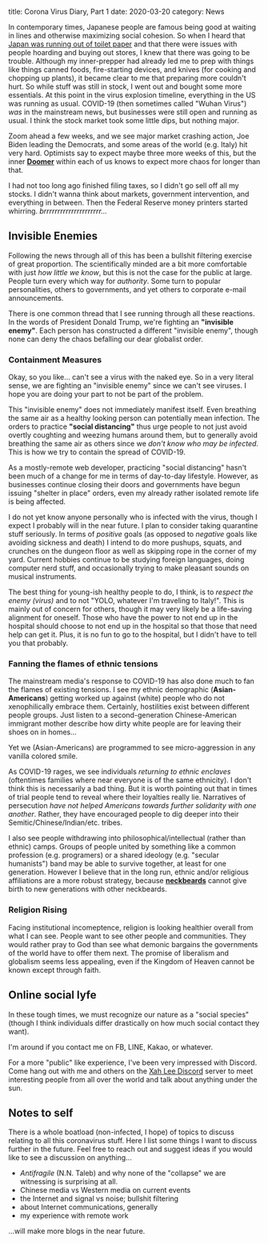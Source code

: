 title: Corona Virus Diary, Part 1
date: 2020-03-20
category: News

In contemporary times, Japanese people are famous being good at
waiting in lines and otherwise maximizing social cohesion. So when I
heard that [Japan was running out of toilet
paper](https://twitter.com/5huKA_11/status/1237687423687155713) and
that there were issues with people hoarding and buying out stores, I
knew that there was going to be trouble. Although my inner-prepper had
already led me to prep with things like things canned foods,
fire-starting devices, and knives (for cooking and chopping up
plants), it became clear to me that preparing more couldn't hurt. So
while stuff was still in stock, I went out and bought some more
essentials. At this point in the virus explosion timeline, everything
in the US was running as usual. COVID-19 (then sometimes called "Wuhan
Virus") *was* in the mainstream news, but businesses were still open
and running as usual. I think the stock market took some little dips,
but nothing major.

Zoom ahead a few weeks, and we see major market crashing action, Joe
Biden leading the Democrats, and some areas of the world (e.g. Italy)
hit very hard. Optimists say to expect maybe three more weeks of this,
but the inner [**Doomer**](https://knowyourmeme.com/memes/doomer)
within each of us knows to expect more chaos for longer than that.

I had not too long ago finished filing taxes, so I didn't go sell off
all my stocks. I didn't wanna think about markets, government
intervention, and everything in between. Then the Federal Reserve
money printers started whirring. *brrrrrrrrrrrrrrrrrrrrr...*


Invisible Enemies 
-----------------

Following the news through all of this has been a bullshit filtering
exercise of great proportion. The scientifically minded are a bit more
comfortable with just *how little we know*, but this is not the case
for the public at large. People turn every which way for
*authority*. Some turn to popular personalities, others to
governments, and yet others to corporate e-mail announcements.

There is one common thread that I see running through all these
reactions.  In the words of President Donald Trump, we're fighting an
**"invisible enemy"**. Each person has constructed a different "invisible
enemy", though none can deny the chaos befalling our dear globalist
order.

### Containment Measures

Okay, so you like... can't see a virus with the naked eye. So in a
very literal sense, we are fighting an "invisible enemy" since we
can't see viruses. I hope you are doing your part to not be part of
the problem.

This "invisible enemy" does not immediately manifest itself. Even
breathing the same air as a healthy looking person can potentially
mean infection. The orders to practice **"social distancing"** thus
urge people to not just avoid overtly coughting and weezing humans
around them, but to generally avoid breathing the same air as others
since we *don't know who may be infected*. This is how we try to
contain the spread of COVID-19.

As a mostly-remote web developer, practicing "social distancing"
hasn't been much of a change for me in terms of day-to-day
lifestyle. However, as businesses continue closing their doors and
governments have begun issuing "shelter in place" orders, even my
already rather isolated remote life is being affected.

I do not yet know anyone personally who is infected with the virus,
though I expect I probably will in the near future. I plan to consider
taking quarantine stuff seriously. In terms of *positive* goals (as
opposed to *negative* goals like avoiding sickness and death) I intend
to do more pushups, squats, and crunches on the dungeon floor as well
as skipping rope in the corner of my yard. Current hobbies continue to
be studying foreign languages, doing computer nerd stuff, and
occasionally trying to make pleasant sounds on musical instruments.

The best thing for young-ish healthy people to do, I think, is to
*respect the enemy (virus)* and to not "YOLO, whatever I'm traveling
to Italy!". This is mainly out of concern for others, though it may
very likely be a life-saving alignment for oneself. Those who have the
power to not end up in the hospital should choose to not end up in the
hospital so that those that need help can get it. Plus, it is no fun
to go to the hospital, but I didn't have to tell you that probably.

### Fanning the flames of ethnic tensions

The mainstream media's response to COVID-19 has also done much to fan
the flames of existing tensions. I see my ethnic demographic
(**Asian-Americans**) getting worked up against (white) people who do
not xenophilically embrace them. Certainly, hostilities exist between
different people groups. Just listen to a second-generation
Chinese-American immigrant mother describe how dirty white people are
for leaving their shoes on in homes...

Yet we (Asian-Americans) are programmed to see micro-aggression in any
vanilla colored smile.

As COVID-19 rages, we see individuals *returning to ethnic enclaves*
(oftentimes families where near everyone is of the same ethnicity). I
don't think this is necessarily a bad thing. But it is worth pointing
out that in times of trial people tend to reveal where their loyalties
really lie. Narratives of persecution *have not helped Americans
towards further solidarity with one another*. Rather, they have
encouraged people to dig deeper into their
Semitic/Chinese/Indian/etc. tribes.

I also see people withdrawing into philosophical/intellectual (rather
than ethnic) camps. Groups of people united by something like a common
profession (e.g. programers) or a shared ideology (e.g. "secular
humanists") band may be able to survive together, at least for one
generation. However I believe that in the long run, ethnic and/or
religious affiliations are a more robust strategy, because
[**neckbeards**](https://www.urbandictionary.com/define.php?term=neckbeard)
cannot give birth to new generations with other neckbeards.

### Religion Rising

Facing institutional incomeptence, religion is looking healthier
overall from what I can see. People want to see other people and
communities. They would rather pray to God than see what demonic
bargains the governments of the world have to offer them next. The
promise of liberalism and globalism seems less appealing, even if the
Kingdom of Heaven cannot be known except through faith.


Online social lyfe
------------------

In these tough times, we must recognize our nature as a "social
species" (though I think individuals differ drastically on how much
social contact they want).

I'm around if you contact me on FB, LINE, Kakao, or whatever. 

For a more "public" like experience, I've been very impressed with
Discord. Come hang out with me and others on the [Xah Lee
Discord](https://discord.gg/2RFwR7R) server to meet interesting people
from all over the world and talk about anything under the sun.

Notes to self
-------------

There is a whole boatload (non-infected, I hope) of topics to discuss
relating to all this coronavirus stuff. Here I list some things I want
to discuss further in the future. Feel free to reach out and suggest
ideas if you would like to see a discussion on anything...

- *Antifragile* (N.N. Taleb) and why none of the "collapse" we are
  witnessing is surprising at all.
- Chinese media vs Western media on current events
- the Internet and signal vs noise; bullshit filtering
- about Internet communications, generally 
- my experience with remote work

...will make more blogs in the near future.
